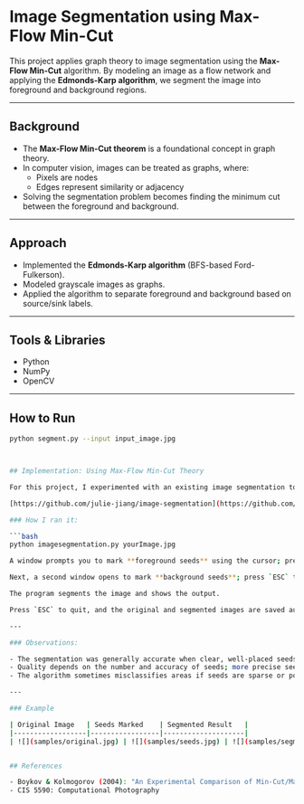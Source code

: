 # Image Segmentation using Max-Flow Min-Cut

This project applies graph theory to image segmentation using the **Max-Flow Min-Cut** algorithm. By modeling an image as a flow network and applying the **Edmonds-Karp algorithm**, we segment the image into foreground and background regions.

---

## Background

- The **Max-Flow Min-Cut theorem** is a foundational concept in graph theory.
- In computer vision, images can be treated as graphs, where:
  - Pixels are nodes
  - Edges represent similarity or adjacency
- Solving the segmentation problem becomes finding the minimum cut between the foreground and background.

---

## Approach

- Implemented the **Edmonds-Karp algorithm** (BFS-based Ford-Fulkerson).
- Modeled grayscale images as graphs.
- Applied the algorithm to separate foreground and background based on source/sink labels.

---

## Tools & Libraries

- Python
- NumPy
- OpenCV

---

## How to Run

```bash
python segment.py --input input_image.jpg



## Implementation: Using Max-Flow Min-Cut Theory

For this project, I experimented with an existing image segmentation tool based on the Max-Flow Min-Cut approach, found here:

[https://github.com/julie-jiang/image-segmentation](https://github.com/julie-jiang/image-segmentation)

### How I ran it:

```bash
python imagesegmentation.py yourImage.jpg

A window prompts you to mark **foreground seeds** using the cursor; press `ESC` when done.

Next, a second window opens to mark **background seeds**; press `ESC` to continue.

The program segments the image and shows the output.

Press `ESC` to quit, and the original and segmented images are saved automatically.

---

### Observations:

- The segmentation was generally accurate when clear, well-placed seeds were used.
- Quality depends on the number and accuracy of seeds; more precise seeds yield better segmentation.
- The algorithm sometimes misclassifies areas if seeds are sparse or poorly placed.

---

### Example

| Original Image   | Seeds Marked    | Segmented Result   |
|------------------|-----------------|--------------------|
| ![](samples/original.jpg) | ![](samples/seeds.jpg) | ![](samples/segmented.jpg) |


## References

- Boykov & Kolmogorov (2004): "An Experimental Comparison of Min-Cut/Max-Flow Algorithms"
- CIS 5590: Computational Photography

